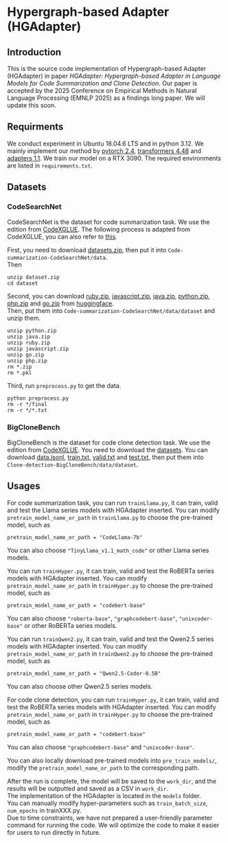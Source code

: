 # Hypergraph-based Adapter (HGAdapter)
## Introduction
This is the source code implementation of Hypergraph-based Adapter (HGAdapter) in paper *HGAdapter: Hypergraph-based Adapter in Language Models for Code Summarization and Clone Detection*. 
Our paper is accepted by the 2025 Conference on Empirical Methods in Natural Language Processing (EMNLP 2025) as a findings long paper.
We will update this soon.

## Requirments
We conduct experiment in Ubuntu 18.04.6 LTS and in python 3.12. 
We mainly implement our method by [pytorch 2.4](https://pytorch.org/docs/stable/index.html), [transformers 4.48](https://huggingface.co/docs/transformers) and [adapters 1.1](https://docs.adapterhub.ml/). 
We train our model on a RTX 3090. 
The required environments are listed in `requirements.txt`.

## Datasets
### CodeSearchNet
CodeSearchNet is the dataset for code summarization task. 
We use the edition from [CodeXGLUE](https://github.com/microsoft/CodeXGLUE). 
The following process is adapted from CodeXGLUE, you can also refer to [this](https://github.com/microsoft/CodeXGLUE/tree/main/Code-Text/code-to-text).  

First, you need to download [datasets.zip](https://github.com/microsoft/CodeXGLUE/blob/main/Code-Text/code-to-text/dataset.zip), then put it into `Code-summarization-CodeSearchNet/data`.  
Then
```
unzip dataset.zip
cd dataset
```  

Second, you can download [ruby.zip](https://huggingface.co/datasets/code-search-net/code_search_net/blob/main/data/ruby.zip), [javascript.zip](https://huggingface.co/datasets/code-search-net/code_search_net/blob/main/data/javascript.zip), [java.zip](https://huggingface.co/datasets/code-search-net/code_search_net/blob/main/data/java.zip), [python.zip](https://huggingface.co/datasets/code-search-net/code_search_net/blob/main/data/python.zip), [php.zip](https://huggingface.co/datasets/code-search-net/code_search_net/blob/main/data/php.zip) and [go.zip](https://huggingface.co/datasets/code-search-net/code_search_net/blob/main/data/go.zip) from [huggingface](https://huggingface.co/datasets/code-search-net/code_search_net/tree/main/data).  
Then, put them into `Code-summarization-CodeSearchNet/data/dataset` and unzip them. 
```
unzip python.zip
unzip java.zip
unzip ruby.zip
unzip javascript.zip
unzip go.zip
unzip php.zip
rm *.zip
rm *.pkl
```  

Third, run `preprocess.py` to get the data. 
```
python preprocess.py
rm -r */final
rm -r */*.txt
```

### BigCloneBench
BigCloneBench is the dataset for code clone detection task. 
We use the edition from [CodeXGLUE](https://github.com/microsoft/CodeXGLUE). 
You need to download the [datasets](https://github.com/microsoft/CodeXGLUE/tree/main/Code-Code/Clone-detection-BigCloneBench/dataset). 
You can download [data.jsonl](https://github.com/microsoft/CodeXGLUE/blob/main/Code-Code/Clone-detection-BigCloneBench/dataset/data.jsonl), [train.txt](https://github.com/microsoft/CodeXGLUE/blob/main/Code-Code/Clone-detection-BigCloneBench/dataset/train.txt), [valid.txt](https://github.com/microsoft/CodeXGLUE/blob/main/Code-Code/Clone-detection-BigCloneBench/dataset/valid.txt) and [test.txt](https://github.com/microsoft/CodeXGLUE/blob/main/Code-Code/Clone-detection-BigCloneBench/dataset/test.txt), then put them into `Clone-detection-BigCloneBench/data/dataset`. 


## Usages
For code summarization task, you can run `trainLlama.py`, it can train, valid and test the Llama series models with HGAdapter inserted. 
You can modify `pretrain_model_name_or_path` in `trainLlama.py` to choose the pre-trained model, such as 
```
pretrain_model_name_or_path = "CodeLlama-7b"
```
You can also choose `"TinyLlama_v1.1_math_code"` or other Llama series models. 

You can run `trainHyper.py`, it can train, valid and test the RoBERTa series models with HGAdapter inserted. 
You can modify `pretrain_model_name_or_path` in `trainHyper.py` to choose the pre-trained model, such as 
```
pretrain_model_name_or_path = "codebert-base"
```
You can also choose `"roberta-base"`, `"graphcodebert-base"`, `"unixcoder-base"` or other RoBERTa series models.

You can run `trainQwen2.py`, it can train, valid and test the Qwen2.5 series models with HGAdapter inserted. 
You can modify `pretrain_model_name_or_path` in `trainQwen2.py` to choose the pre-trained model, such as 
```
pretrain_model_name_or_path = "Qwen2.5-Coder-0.5B"
```
You can also choose other Qwen2.5 series models.

For code clone detection, you can run `trainHyper.py`, it can train, valid and test the RoBERTa series models with HGAdapter inserted. 
You can modify `pretrain_model_name_or_path` in `trainHyper.py` to choose the pre-trained model, such as 
```
pretrain_model_name_or_path = "codebert-base"
```
You can also choose `"graphcodebert-base"` and `"unixcoder-base"`. 


You can also locally download pre-trained models into `pre_train_models/`, modify the `pretrain_model_name_or_path` to the corresponding path.  


After the run is complete, the model will be saved to the `work_dir`, and the results will be outputted and saved as a CSV in `work_dir`.  
The implementation of the HGAdapter is located in the `models` folder.  
You can manually modify hyper-parameters such as `train_batch_size`, `num_epochs` in trainXXX.py.  
Due to time constraints, we have not prepared a user-friendly parameter command for running the code. 
We will optimize the code to make it easier for users to run directly in future.  
